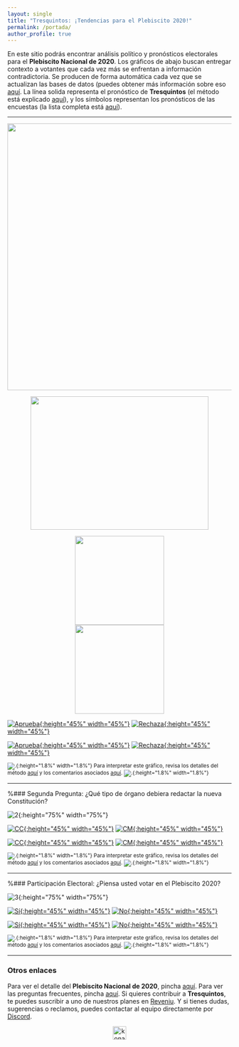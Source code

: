 ```yaml
---
layout: single
title: "Tresquintos: ¡Tendencias para el Plebiscito 2020!"
permalink: /portada/
author_profile: true
---
```



En este sitio podrás encontrar análisis político y pronósticos electorales para el **Plebiscito Nacional de 2020**. Los gráficos de abajo buscan entregar contexto a votantes que cada vez más se enfrentan a información contradictoria. Se producen de forma automática cada vez que se actualizan las bases de datos (puedes obtener más información sobre eso [aquí](https://tresquintos.cl/faq/). La línea solida representa el pronóstico de **Tresquintos** (el método está explicado [aquí](https://tresquintos.cl/tsm/)), y los símbolos representan los pronósticos de las encuestas (la lista completa está [aquí](https://tresquintos.cl/encuestas/)).

---

<div align="center">
<img width="600" src="https://tresquintos.cl/images/tsm/comparison_2020-1_top2.png" >
</div>

<p align="center">
  <img width="400" height="300" src="https://tresquintos.cl/images/tsm/comparison_2020-1_top2.png">
</p>

<div align="center">
<img width="200" src="https://tresquintos.cl/images/tsm/ts_2020-1_Aprueba.png" >
</div>

<div align="center">
<img width="200" src="https://tresquintos.cl/images/tsm/ts_2020-1_Rechaza.png" >
</div>

[![Aprueba](/images/tsm/ts_2020-1_Aprueba.png){:height="45%" width="45%"}](https://tresquintos.cl/images/tsm/ts_2020-1_Aprueba.png) [![Rechaza](/images/tsm/ts_2020-1_Rechaza.png){:height="45%" width="45%"}](https://tresquintos.cl/images/tsm/ts_2020-1_Rechaza.png)

[![Aprueba](/images/tsm/kd_2020-1_Aprueba.png){:height="45%" width="45%"}](https://tresquintos.cl/images/tsm/kd_2020-1_Aprueba.png) [![Rechaza](/images/tsm/kd_2020-1_Rechaza.png){:height="45%" width="45%"}](https://tresquintos.cl/images/tsm/kd_2020-1_Rechaza.png)

<sub>![.](/images/danger.png){:height="1.8%" width="1.8%"} Para interpretar este gráfico, revisa los detalles del método [aquí](https://tresquintos.cl/tsm/) y los comentarios asociados [aquí](https://tresquintos.cl/posts/2020/03/caveat/). ![.](/images/danger.png){:height="1.8%" width="1.8%"} </sub>

---
%### Segunda Pregunta: ¿Qué tipo de órgano debiera redactar la nueva Constitución?

![2](/images/tsm/comparison_2020-2_top2.png){:height="75%" width="75%"}

[![CC](/images/tsm/ts_2020-2_Convención%20Constituyente.png){:height="45%" width="45%"}](https://tresquintos.cl/images/tsm/ts_2020-2_Convención%20Constituyente.png) [![CM](/images/tsm/ts_2020-2_Convención%20Mixta.png){:height="45%" width="45%"}](https://tresquintos.cl/images/tsm/ts_2020-2_Convención%20Mixta.png)

[![CC](/images/tsm/kd_2020-2_Convención%20Constituyente.png){:height="45%" width="45%"}](https://tresquintos.cl/images/tsm/kd_2020-2_Convención%20Constituyente.png) [![CM](/images/tsm/kd_2020-2_Convención%20Mixta.png){:height="45%" width="45%"}](https://tresquintos.cl/images/tsm/kd_2020-2_Convención%20Mixta.png)

<sub>![.](/images/danger.png){:height="1.8%" width="1.8%"} Para interpretar este gráfico, revisa los detalles del método [aquí](https://tresquintos.cl/tsm/) y los comentarios asociados [aquí](https://tresquintos.cl/posts/2020/03/caveat/). ![.](/images/danger.png){:height="1.8%" width="1.8%"} </sub>

---
%### Participación Electoral: ¿Piensa usted votar en el Plebiscito 2020?

![3](/images/tsm/comparison_2020-3_top2.png){:height="75%" width="75%"}

[![Sí](/images/tsm/ts_2020-3_Sí.png){:height="45%" width="45%"}](https://tresquintos.cl/images/tsm/ts_2020-3_Sí.png) [![No](/images/tsm/ts_2020-3_No.png){:height="45%" width="45%"}](https://tresquintos.cl/images/tsm/ts_2020-3_No.png)

[![Sí](/images/tsm/kd_2020-3_Sí.png){:height="45%" width="45%"}](https://tresquintos.cl/images/tsm/kd_2020-2_Convención%20Constituyente.png) [![No](/images/tsm/kd_2020-3_No.png){:height="45%" width="45%"}](https://tresquintos.cl/images/tsm/kd_2020-3_No.png)

<sub>![.](/images/danger.png){:height="1.8%" width="1.8%"} Para interpretar este gráfico, revisa los detalles del método [aquí](https://tresquintos.cl/tsm/) y los comentarios asociados [aquí](https://tresquintos.cl/posts/2020/03/caveat/). ![.](/images/danger.png){:height="1.8%" width="1.8%"} </sub>

---
### Otros enlaces

Para ver el detalle del **Plebiscito Nacional de 2020**, pincha [aquí](https://tresquintos.cl/plebiscito2020). Para ver las preguntas frecuentes, pincha [aquí](https://tresquintos.cl/faq/). Si quieres contribuir a **Tresquintos**, te puedes suscribir a uno de nuestros planes en [Reveniu](https://tresquintos.cl/donaciones). Y si tienes dudas, sugerencias o reclamos, puedes contactar al equipo directamente por [Discord](https://discord.gg/qPDkg67).


<!-- Mailchimp -->
<script type="text/javascript" src="//downloads.mailchimp.com/js/signup-forms/popup/unique-methods/embed.js" data-dojo-config="usePlainJson: true, isDebug: false"></script><script type="text/javascript">window.dojoRequire(["mojo/signup-forms/Loader"], function(L) { L.start({"baseUrl":"mc.us15.list-manage.com","uuid":"3a6f5773bbbc78ea5a0003f67","lid":"8c164eff0f","uniqueMethods":true}) })</script>


<!-- NES -->
<style>
.aligncenter {
    text-align: center;
}
</style>
<p class="aligncenter">
    <img src="/images/nes.png" width="30" height="30" alt="konami" />
</p>
<script src="/js/topsecret.js"></script>

<script src="/js/cyberdelia.js"></script>

<script type="text/javascript"> var msTag = {"site":"tnw","page":"home","cyberdelia_page_type":"home","data":{"sponsorName":false,"isSponsoredCategory":false}}</script>

<script src="https://cdn0.tnwcdn.com/wp-content/themes/cyberdelia/assets/js/app.min.js?v=1585558461" type="text/javascript" async=""></script>



<!-- Favicon -->
<link rel="apple-touch-icon" sizes="180x180" href="/apple-touch-icon.png">
<link rel="icon" type="image/png" sizes="32x32" href="/favicon-32x32.png">
<link rel="icon" type="image/png" sizes="16x16" href="/favicon-16x16.png">
<link rel="manifest" href="/site.webmanifest">
<link rel="mask-icon" href="/safari-pinned-tab.svg" color="#5bbad5">
<meta name="msapplication-TileColor" content="#b91d47">
<meta name="theme-color" content="#ffffff">


<!-- Finisce sempre così, con la morte.
Prima però c’è stata la vita,
nascosta sotto i bla, bla, bla, bla, bla.
È tutto sedimentato sotto il chiacchiericcio e il rumore:
il silenzio e il sentimento,
l’emozione e la paura,
gli sparuti incostanti sprazzi di bellezza
e poi lo squallore disgraziato e l’uomo miserabile.
Tutto sepolto nella coperta
dell’imbarazzo dello stare al mondo:
bla, bla, bla, bla.
Altrove c’è l’Altrove,
io non mi occupo dell’Altrove.
Dunque che questo romanzo abbia inizio.
In fondo è solo un trucco, si è solo un trucco. kb. -->
